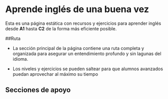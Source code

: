 # Aprende inglés de una buena vez

Esta es una página estática con recursos y ejercicios para aprender inglés desde **A1** hasta **C2** de la forma más eficiente posible.

##Ruta
- La sección principal de la página contiene una ruta completa y organizada para asegurar un entendimiento profundo y sin lagunas del idioma.

- Los niveles y ejercicios se pueden saltear para que alumnos avanzados puedan aprovechar al máximo su tiempo

## Secciones de apoyo
